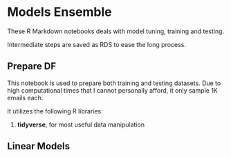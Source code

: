 # Models Ensemble

These R Markdown notebooks deals with model tuning, training and testing.

Intermediate steps are saved as RDS to ease the long process.

## Prepare DF

This notebook is used to prepare both training and testing datasets.
Due to high computational times that I cannot personally afford, it only sample 1K emails each.

It utilizes the following R libraries:

1. **tidyverse**, for most useful data manipulation

## Linear Models
